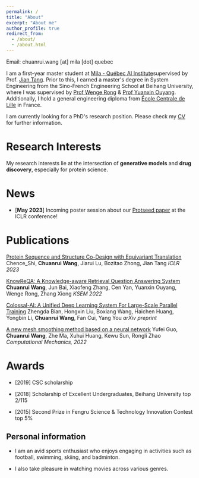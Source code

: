 ```yaml
---
permalink: /
title: "About"
excerpt: "About me"
author_profile: true
redirect_from: 
  - /about/
  - /about.html
---
```



Email: chuanrui.wang [at] mila [dot] quebec

<!-- [Github](https://github.com/wang-cr)    /    [Google Scholar](https://scholar.google.com/citations?user=QziSsnIAAAAJ&hl=en&oi=ao) -->


I am a first-year master student at [Mila - Québec AI Institute](https://mila.quebec/)supervised by Prof. [Jian Tang](https://jian-tang.com/). Prior to this, I earned a master's degree in System Engineering from the Sino-French Engineering School at Beihang University, where I was supervised by [Prof Wenge Rong](https://wgrong.github.io/) & [Prof Yuanxin Ouyang](http://scse.buaa.edu.cn/info/1078/7375.htm). Additionally, I hold a general engineering diploma from [École Centrale de Lille](https://centralelille.fr/) in France. 

<!-- Additionally, I hold a general engineering diploma from École Centrale de Lille in France. -->

<!-- I was also a machine learning engineering intern at ByteDance Inc., where I worked on recommender systems under the supervision of Yitan Li.

My name is Chuanrui Wang, a Master's student at Beihang University. I am majoring in System Engineering and supervised by [Prof Wenge Rong](https://wgrong.github.io/) & [Prof Yuanxin Ouyang](http://scse.buaa.edu.cn/info/1078/7375.htm). 

During my undergraduate period in Beihang University, with an outstanding academic performance (rank 8th/120), I was selected to participate in an exchange program to l’Ecole Centrale de Lille in France and study there for 2 years. -->

I am currently looking for a PhD's research position. Please check my [CV](/files/CS.pdf) for further information.

Research Interests
======

My research interests lie at the intersection of **generative models** and **drug discovery**, especially for protein science.

<!-- **geometric deep learning**, **graph representation learning**, and . -->


News
=====

* \[**May 2023**] Incoming poster session about our [Protseed paper](https://openreview.net/pdf?id=pRCMXcfdihq) at the ICLR conference!



Publications
=====
[Protein Sequence and Structure Co-Design with Equivariant Translation](https://arxiv.org/abs/2210.08761)
Chence_Shi, **Chuanrui Wang**, Jiarui Lu, Bozitao Zhong, Jian Tang
*ICLR 2023*

[KnowReQA: A Knowledge-aware Retrieval Question Answering System](https://link.springer.com/chapter/10.1007/978-3-031-10983-6_54)
**Chuanrui Wang**, Jun Bai, Xiaofeng Zhang, Cen Yan, Yuanxin Ouyang, Wenge Rong, Zhang Xiong
*KSEM 2022*

[Colossal-AI: A Unified Deep Learning System For Large-Scale Parallel Training](https://arxiv.org/abs/2110.14883)
Zhengda Bian, Hongxin Liu, Boxiang Wang, Haichen Huang, Yongbin Li, **Chuanrui Wang**, Fan Cui, Yang You
*arXiv preprint*

[A new mesh smoothing method based on a neural network](https://link.springer.com/article/10.1007/s00466-021-02097-z)
Yufei Guo, **Chuanrui Wang**, Zhe Ma, Xuhui Huang, Kewu Sun, Rongli Zhao
*Computational Mechanics, 2022*

Awards
======

* \[2019] CSC scholarship

* \[2018] Scholarship of Excellent Undergraduates, Beihang University     top 2/115

* \[2015] Second Prize in Fengru Science & Technology Innovation Contest   top 5%



Personal information
------
* I am an avid sports enthusiast who enjoys engaging in activities such as football, swimming, skiing, and badminton.

* I also take pleasure in watching movies across various genres.
